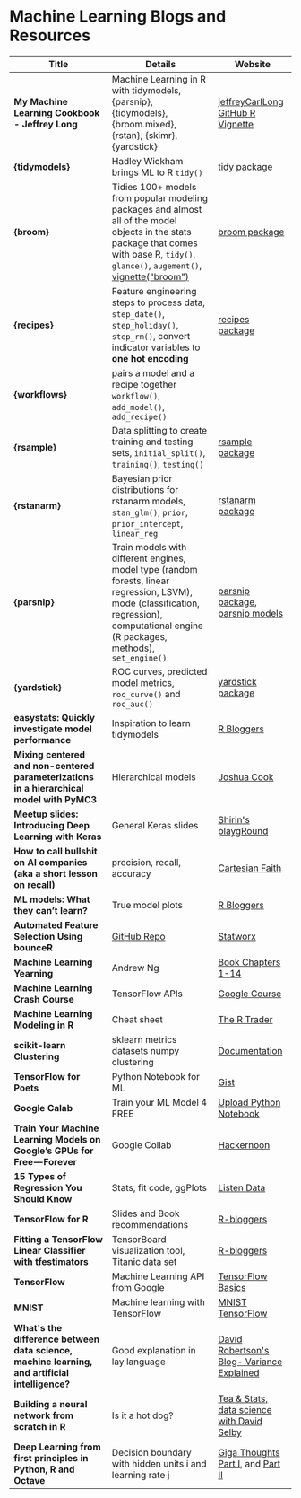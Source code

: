 # Machine Learning Blogs and Resources

Title  |  Details |  Website
-------------------------------  |  ----------------------------  | ------------------------------
**My Machine Learning Cookbook - Jeffrey Long** | Machine Learning in R with tidymodels, {parsnip}, {tidymodels}, {broom.mixed}, {rstan}, {skimr}, {yardstick} | [jeffreyCarlLong GitHub R Vignette](https://github.com/jeffreyCarlLong/calico-dragon/blob/master/vignettes/r_ml_tidymodels.Rmd)
**{tidymodels}** | Hadley Wickham brings ML to R `tidy()` | [tidy package](https://www.tidymodels.org/start/models/)
**{broom}** | Tidies 100+ models from popular modeling packages and almost all of the model objects in the stats package that comes with base R, `tidy()`, `glance()`, `augement()`, [vignette("broom")](https://broom.tidymodels.org/articles/broom.html) | [broom package](https://broom.tidymodels.org/)
**{recipes}** | Feature engineering steps to process data, `step_date()`, `step_holiday()`, `step_rm()`, convert indicator variables to **one hot encoding** | [recipes package](https://recipes.tidymodels.org/)
**{workflows}** | pairs a model and a recipe together `workflow()`, `add_model()`, `add_recipe()`
**{rsample}** | Data splitting to create training and testing sets, `initial_split()`, `training()`, `testing()` | [rsample package](https://rsample.tidymodels.org/)
**{rstanarm}** | Bayesian prior distributions for rstanarm models, `stan_glm()`, `prior`, `prior_intercept`, `linear_reg` | [rstanarm package](https://mc-stan.org/rstanarm/articles/priors.html)
**{parsnip}** | Train models with different engines, model type (random forests, linear regression, LSVM), mode (classification, regression), computational engine (R packages, methods), `set_engine()` | [parsnip package](https://tidymodels.github.io/parsnip/), [parsnip models](https://www.tidymodels.org/find/parsnip/)
**{yardstick}** | ROC curves, predicted model metrics, `roc_curve()` and `roc_auc()` | [yardstick package](https://tidymodels.github.io/yardstick/)
**easystats: Quickly investigate model performance** | Inspiration to learn tidymodels | [R Bloggers](https://www.r-bloggers.com/2021/07/easystats-quickly-investigate-model-performance/)
**Mixing centered and non-centered parameterizations in a hierarchical model with PyMC3** | Hierarchical models | [Joshua Cook](https://joshuacook.netlify.app/post/mixed-parameterization-hierarchical-model/)
**Meetup slides: Introducing Deep Learning with Keras** | General Keras slides | [Shirin's playgRound](https://shirinsplayground.netlify.com/2018/04/ruhrpy_meetup_2018_slides/)
**How to call bullshit on AI companies (aka a short lesson on recall)** | precision, recall, accuracy | [Cartesian Faith](https://cartesianfaith.com/2018/04/10/how-to-call-bullshit-on-ai-companies-aka-a-short-lesson-on-recall/)
**ML models: What they can’t learn?** | True model plots | [R Bloggers](https://www.r-bloggers.com/ml-models-what-they-cant-learn/)
**Automated Feature Selection Using bounceR** | [GitHub Repo](https://github.com/STATWORX/bounceR) | [Statworx](https://www.statworx.com/de/blog/data-science/automated-feature-selection-using-bouncer/)
**Machine Learning Yearning** | Andrew Ng | [Book Chapters 1-14](https://gallery.mailchimp.com/dc3a7ef4d750c0abfc19202a3/files/704291d2-365e-45bf-a9f5-719959dfe415/Ng_MLY01.pdf)
**Machine Learning Crash Course** | TensorFlow APIs | [Google Course](https://developers.google.com/machine-learning/crash-course/)
**Machine Learning Modeling in R** | Cheat sheet | [The R Trader](http://www.thertrader.com/wp-content/uploads/2018/03/Picture3.jpg)
**scikit-learn Clustering** | sklearn metrics datasets numpy clustering | [Documentation](http://scikit-learn.org/stable/modules/clustering.html)
**TensorFlow for Poets** | Python Notebook for ML | [Gist](https://gist.github.com/bourdakos1/817611ebfe0d72a027ced9b072ec5c87)
**Google Calab** | Train your ML Model 4 FREE | [Upload Python Notebook](https://colab.research.google.com/notebooks/welcome.ipynb)
**Train Your Machine Learning Models on Google’s GPUs for Free — Forever** | Google Collab | [Hackernoon](https://hackernoon.com/train-your-machine-learning-models-on-googles-gpus-for-free-forever-a41bd309d6ad)
**15 Types of Regression You Should Know** | Stats, fit code, ggPlots | [Listen Data](https://www.listendata.com/2018/03/regression-analysis.html)
**TensorFlow for R** | Slides and Book recommendations | [R-bloggers](https://blog.rstudio.com/2018/02/06/tensorflow-for-r/)
**Fitting a TensorFlow Linear Classifier with tfestimators** | TensorBoard visualization tool, Titanic data set | [R-bloggers](https://www.r-bloggers.com/fitting-a-tensorflow-linear-classifier-with-tfestimators/?utm_source=feedburner&utm_medium=email&utm_campaign=Feed%3A+RBloggers+%28R+bloggers%29)
**TensorFlow** | Machine Learning API from Google | [TensorFlow Basics](https://www.tensorflow.org/get_started/get_started)
**MNIST** | Machine learning with TensorFlow | [MNIST TensorFlow](https://www.tensorflow.org/get_started/mnist/beginners)
**What's the difference between data science, machine learning, and artificial intelligence?** | Good explanation in lay language | [David Robertson's Blog- Variance Explained](http://varianceexplained.org/r/ds-ml-ai/)
**Building a neural network from scratch in R** | Is it a hot dog? | [Tea & Stats, data science with David Selby](http://selbydavid.com/2018/01/09/neural-network/)
**Deep Learning from first principles in Python, R and Octave** | Decision boundary with hidden units i and learning rate j | [Giga Thoughts Part I](https://gigadom.wordpress.com/2018/01/04/deep-learning-from-basic-principles-in-python-r-and-octave-part-1/), and [Part II](https://www.r-bloggers.com/deep-learning-from-first-principles-in-python-r-and-octave-part-2/?utm_source=feedburner&utm_medium=email&utm_campaign=Feed%3A+RBloggers+%28R+bloggers%29)


